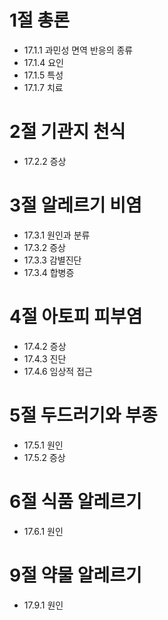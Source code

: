 # 1절 총론
- 17.1.1 과민성 면역 반응의 종류
- 17.1.4 요인
- 17.1.5 특성
- 17.1.7 치료
# 2절 기관지 천식
- 17.2.2 증상
# 3절 알레르기 비염
- 17.3.1 원인과 분류
- 17.3.2 증상
- 17.3.3 감별진단
- 17.3.4 합병증
# 4절 아토피 피부염
- 17.4.2 증상
- 17.4.3 진단
- 17.4.6 임상적 접근
# 5절 두드러기와 부종
- 17.5.1 원인
- 17.5.2 증상
# 6절 식품 알레르기
- 17.6.1 원인
# 9절 약물 알레르기
- 17.9.1 원인